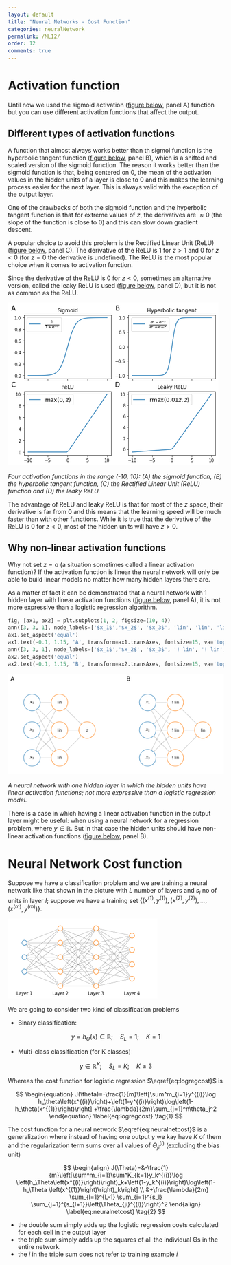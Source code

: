 ```yaml
---
layout: default
title: "Neural Networks - Cost Function"
categories: neuralNetwork
permalink: /ML12/
order: 12
comments: true
---
```


# Activation function
Until now we used the sigmoid activation (<a href="#activfuncs">figure below</a>, panel A) function but you can use different activation functions that affect the output.

## Different types of activation functions
A function that almost always works better than th sigmoi function is the hyperbolic tangent function (<a href="#activfuncs">figure below</a>, panel B), which is a shifted and scaled version of the sigmoid function. The reason it works better than the sigmoid function is that, being centered on 0, the mean of the activation values in the hidden units of a layer is close to 0 and this makes the learning process easier for the next layer. This is always valid with the exception of the output layer.

One of the drawbacks of both the sigmoid function and the hyperbolic tangent function is that for extreme values of $z$, the derivatives are $\approx 0$ (the slope of the function is close to 0) and this can slow down gradient descent. 

A popular choice to avoid this problem is the Rectified Linear Unit (ReLU) (<a href="#activfuncs">figure below</a>, panel C). The derivative of the ReLU is 1 for $z>1$ and 0 for $z < 0$ (for $z=0$ the derivative is undefined). The ReLU is the most popular choice when it comes to activation function.

Since the derivative of the ReLU is 0 for $z<0$, sometimes an alternative version, called the leaky ReLU is used (<a href="#activfuncs">figure below</a>, panel D), but it is not as common as the ReLU.


    
![png](ML-12-NeuralNetworkCostFunction_files/ML-12-NeuralNetworkCostFunction_2_0.png)
    


<i id="activfuncs">Four activation functions in the range (-10, 10): (A) the sigmoid function, (B) the hyperbolic tangent function, (C) the Rectified Linear Unit (ReLU) function and (D) the leaky ReLU.</i>

The advantage of ReLU and leaky ReLU is that for most of the $z$ space, their derivative is far from 0 and this means that the learning speed will be much faster than with other functions. While it is true that the derivative of the ReLU is 0 for $z<0$, most of the hidden units will have $z>0$.

## Why non-linear activation functions
Why not set $z = a$ (a situation sometimes called a linear activation function)? If the activation function is linear the neural network will only be able to build linear models no matter how many hidden layers there are.

As a matter of fact it can be demonstrated that a neural network with 1 hidden layer with linear activation functions (<a href="#linann">figure below</a>, panel A), it is not more expressive than a logistic regression algorithm.


```python
fig, [ax1, ax2] = plt.subplots(1, 2, figsize=(10, 4))
ann([3, 3, 1], node_labels=['$x_1$','$x_2$', '$x_3$', 'lin', 'lin', 'lin', '$\\sigma$'], radius=3, node_colors=True, ax=ax1)
ax1.set_aspect('equal')
ax1.text(-0.1, 1.15, 'A', transform=ax1.transAxes, fontsize=15, va='top', ha='right')
ann([3, 3, 1], node_labels=['$x_1$','$x_2$', '$x_3$', '! lin', '! lin', '! lin', 'lin'], radius=3, node_colors=True, ax=ax2)
ax2.set_aspect('equal')
ax2.text(-0.1, 1.15, 'B', transform=ax2.transAxes, fontsize=15, va='top', ha='right');
```


    
![png](ML-12-NeuralNetworkCostFunction_files/ML-12-NeuralNetworkCostFunction_4_0.png)
    


<i id="linann">A neural network with one hidden layer in which the hidden units have linear activation functions; not more expressive than a logistic regression model.</i>

There is a case in which having a linear activation function in the output layer might be useful: when using a neural network for a regression problem, where $y \in \mathbb{R}$. But in that case the hidden units should have non-linear activation functions (<a href="#linann">figure below</a>, panel B).

# Neural Network Cost function
Suppose we have a classification problem and we are training a neural network like that shown in the picture with $L$ number of layers and $s_l$ no of units in layer $l$; suppose we have a training set $\left \lbrace  (x^{(1)}, y^{(1)}), (x^{(2)}, y^{(2)}), \dots, (x^{(m)}, y^{(m)}) \right \rbrace$.


    
![png](ML-12-NeuralNetworkCostFunction_files/ML-12-NeuralNetworkCostFunction_7_0.png)
    


We are going to consider two kind of classification problems

* Binary classification: 

$$y = h_\Theta(x) \in \mathbb{R};\quad S_L=1;\quad K=1$$

* Multi-class classification (for K classes)

$$y \in \mathbb{R}^K;\quad S_L=K;\quad K \geq 3$$

Whereas the cost function for logistic regression $\eqref{eq:logregcost}$ is

$$
\begin{equation}
J(\theta)=-\frac{1}{m}\left[\sum^m_{i=1}y^{(i)}\log h_\theta\left(x^{(i)}\right)+\left(1-y^{(i)}\right)\log\left(1-h_\theta(x^{(1)}\right)\right] +\frac{\lambda}{2m}\sum_{j=1}^n\theta_j^2
\end{equation}
\label{eq:logregcost} \tag{1}
$$

The cost function for a neural network $\eqref{eq:neuralnetcost}$ is a generalization where instead of having one output $y$ we kay have $K$ of them and the regularization term sums over all values of $\Theta_{ji}^{(l)}$ (excluding the bias unit)

$$
\begin{align}
J(\Theta)=&-\frac{1}{m}\left[\sum^m_{i=1}\sum^K_{k=1}y_k^{(i)}\log \left(h_\Theta\left(x^{(i)}\right)\right)_k+\left(1-y_k^{(i)}\right)\log\left(1-h_\Theta \left(x^{(1)}\right)\right)_k\right] \\
&+\frac{\lambda}{2m} \sum_{l=1}^{L-1} \sum_{i=1}^{s_l} \sum_{j=1}^{s_{l+1}}\left(\Theta_{ji}^{(l)}\right)^2
\end{align}
\label{eq:neuralnetcost} \tag{2}
$$

* the double sum simply adds up the logistic regression costs calculated for each cell in the output layer
* the triple sum simply adds up the squares of all the individual Θs in the entire network.
* the $i$ in the triple sum does not refer to training example $i$
